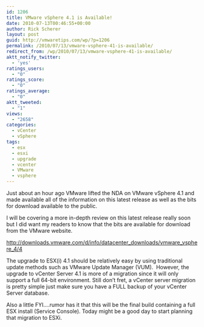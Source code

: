 ```yaml
---
id: 1206
title: VMware vSphere 4.1 is Available!
date: 2010-07-13T00:46:55+00:00
author: Rick Scherer
layout: post
guid: http://vmwaretips.com/wp/?p=1206
permalink: /2010/07/13/vmware-vsphere-41-is-available/
redirect_from: /wp/2010/07/13/vmware-vsphere-41-is-available/
aktt_notify_twitter:
  - 'yes'
ratings_users:
  - "0"
ratings_score:
  - "0"
ratings_average:
  - "0"
aktt_tweeted:
  - "1"
views:
  - "2658"
categories:
  - vCenter
  - vSphere
tags:
  - esx
  - esxi
  - upgrade
  - vcenter
  - VMware
  - vsphere
---
```

Just about an hour ago VMware lifted the NDA on VMware vSphere 4.1 and made available all of the information on this latest release as well as the bits for download available to the public.

I will be covering a more in-depth review on this latest release really soon but I did want my readers to know that the bits are available for download from the VMware website.

<a href="http://downloads.vmware.com/d/info/datacenter_downloads/vmware_vsphere_4/4" target="_blank">http://downloads.vmware.com/d/info/datacenter_downloads/vmware_vsphere_4/4</a>

The upgrade to ESX(i) 4.1 should be relatively easy by using traditional update methods such as VMware Update Manager (VUM).  However, the upgrade to vCenter Server 4.1 is more of a migration since it will only support a full 64-bit environment. Still don&#8217;t fret, a vCenter server migration is pretty simple just make sure you have a FULL backup of your vCenter Server database.

Also a little FYI&#8230;.rumor has it that this will be the final build containing a full ESX install (Service Console). Today might be a good day to start planning that migration to ESXi.